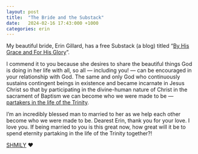 ```yaml
---
layout: post
title:  "The Bride and the Substack"
date:   2024-02-16 17:43:000 +1000
categories: erin
---
```

My beautiful bride, Erin Gillard, has a free Substack (a blog) titled “[By His Grace and For His Glory](https://eringillard.substack.com)”.

I commend it to you because she desires to share the beautiful things God is doing in her life with all, so all — including you! — can be encouraged in your relationship with God. The same and only God who continuously sustains contingent beings in existence and became incarnate in Jesus Christ so that by participating in the divine-human nature of Christ in the sacrament of Baptism we can become who we were made to be — [partakers in the life of the Trinity](https://biblehub.com/2_peter/1-4.htm).

I’m an incredibly blessed man to married to her as we help each other become who we were made to be. Dearest Erin, thank you for your love. I love you. If being married to you is this great now, how great will it be to spend eternity partaking in the life of the Trinity together?!

[SHMILY](https://eringillard.substack.com/p/love-letters-and-lent) ❤️